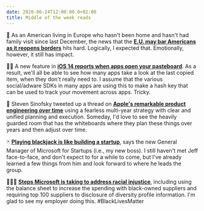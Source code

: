```yaml
---
date: 2020-06-24T12:00:00.0+02:00
title: Middle of the week reads 
---
```


🛫 As an American living in Europe who hasn't been home and hasn't had family visit since last December, the news that the **[E.U. may bar Americans as it reopens borders](https://www.nytimes.com/2020/06/23/world/europe/coronavirus-EU-American-travel-ban.html)** hits hard. Logically, I expected that. Emotionally, however, it still has impact. 

🕵️‍♀️ A new feature in **[iOS 14 reports when apps open your pasteboard](https://www.youtube.com/watch?v=pRSWdtoUAjo)**. As a result, we'll all be able to see how many apps take a look at the last copied item, when they don't really need to. I assume that the various social/adware SDKs in many apps are using this to make a hash key that can be used to track your movement across apps. Tricky.

🦾 Steven Sinofsky tweeted up a thread on **[Apple's remarkable product engineering over time](https://twitter.com/stevesi/status/1275311056672325633)** using a fearless multi-year strategy with clear and unified planning and execution. Someday, I'd love to see the heavily guarded room that has the whiteboards where they plan these things over years and then adjust over time. 

🃏 **[Playing blackjack is like building a startup](https://www.calcalistech.com/ctech/articles/0,7340,L-3835238,00.html)**, says the new General Manager of Microsoft for Startups (i.e., my new boss). I still haven't met Jeff face-to-face, and don't expect to for a while to come, but I've already learned a few things from him and look forward to where he leads the group.

👩🏿‍💻 **[Steps Microsoft is taking to address racial injustice](https://blogs.microsoft.com/blog/2020/06/23/addressing-racial-injustice/)**, including using the balance sheet to increase the spending with black-owned suppliers and requiring top 100 suppliers to disclosure of diversity profile information. I'm glad to see my employer doing this. #BlackLivesMatter